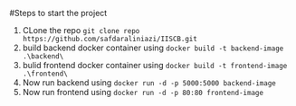 #Steps to start the project

1. CLone the repo ` git clone repo https://github.com/safdaraliniazi/IISCB.git `
2. build backend docker container using `docker build -t backend-image .\backend\`
3. bulid frontend docker container using `docker build -t frontend-image .\frontend\`
4. Now run backend using `docker run -d -p 5000:5000 backend-image`
5. Now run frontend using `docker run -d -p 80:80 frontend-image`

